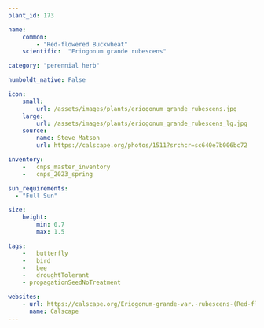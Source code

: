 ```yaml
---
plant_id: 173 

name: 
    common: 
        - "Red-flowered Buckwheat"  
    scientific:  "Eriogonum grande rubescens"   

category: "perennial herb"

humboldt_native: False

icon: 
    small: 
        url: /assets/images/plants/eriogonum_grande_rubescens.jpg 
    large: 
        url: /assets/images/plants/eriogonum_grande_rubescens_lg.jpg 
    source: 
        name: Steve Matson
        url: https://calscape.org/photos/1511?srchcr=sc640e7b006bc72 

inventory: 
    -   cnps_master_inventory
    -   cnps_2023_spring

sun_requirements:
  - "Full Sun"

size:
    height: 
        min: 0.7 
        max: 1.5

tags:  
    -   butterfly
    -   bird
    -   bee
    -   droughtTolerant
    - propagationSeedNoTreatment

websites:
    - url: https://calscape.org/Eriogonum-grande-var.-rubescens-(Red-flowered-Buckwheat) 
      name: Calscape
---
```

